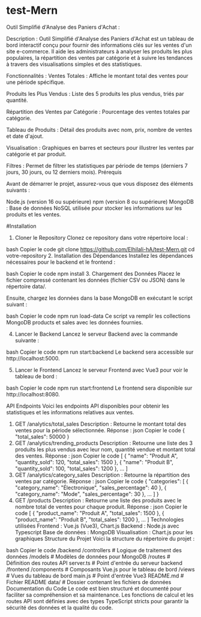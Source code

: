 # test-Mern

Outil Simplifié d'Analyse des Paniers d'Achat :

Description :
Outil Simplifié d'Analyse des Paniers d'Achat est un tableau de bord interactif conçu pour fournir des informations clés sur les ventes d'un site e-commerce. Il aide les administrateurs à analyser les produits les plus populaires, la répartition des ventes par catégorie et à suivre les tendances à travers des visualisations simples et des statistiques.

Fonctionnalités :
Ventes Totales : Affiche le montant total des ventes pour une période spécifique.

Produits les Plus Vendus : Liste des 5 produits les plus vendus, triés par quantité.

Répartition des Ventes par Catégorie : Pourcentage des ventes totales par catégorie.

Tableau de Produits : Détail des produits avec nom, prix, nombre de ventes et date d'ajout.

Visualisation : Graphiques en barres et secteurs pour illustrer les ventes par catégorie et par produit.

Filtres : Permet de filtrer les statistiques par période de temps (derniers 7 jours, 30 jours, ou 12 derniers mois).
Prérequis


Avant de démarrer le projet, assurez-vous que vous disposez des éléments suivants :

Node.js (version 16 ou supérieure)
npm (version 8 ou supérieure)
MongoDB : Base de données NoSQL utilisée pour stocker les informations sur les produits et les ventes.


#Installation
1. Cloner le Repository
Clonez ce repository dans votre répertoire local :

bash
Copier le code git clone https://github.com/Elhilali-hA/test-Mern.git
cd votre-repository
2. Installation des Dépendances
Installez les dépendances nécessaires pour le backend et le frontend :

bash
Copier le code
npm install
3. Chargement des Données
Placez le fichier compressé contenant les données (fichier CSV ou JSON) dans le répertoire data/.

Ensuite, chargez les données dans la base MongoDB en exécutant le script suivant :

bash
Copier le code
npm run load-data
Ce script va remplir les collections MongoDB products et sales avec les données fournies.

4. Lancer le Backend
Lancez le serveur Backend avec la commande suivante :

bash
Copier le code
npm run start:backend
Le backend sera accessible sur http://localhost:5000.

5. Lancer le Frontend
Lancez le serveur Frontend avec Vue3 pour voir le tableau de bord :

bash
Copier le code
npm run start:frontend
Le frontend sera disponible sur http://localhost:8080.

API Endpoints
Voici les endpoints API disponibles pour obtenir les statistiques et les informations relatives aux ventes.

1. GET /analytics/total_sales
Description : Retourne le montant total des ventes pour la période sélectionnée.
Réponse :
json
Copier le code
{
  "total_sales": 50000
}
2. GET /analytics/trending_products
Description : Retourne une liste des 3 produits les plus vendus avec leur nom, quantité vendue et montant total des ventes.
Réponse :
json
Copier le code
[
  {
    "name": "Produit A",
    "quantity_sold": 120,
    "total_sales": 1500
  },
  {
    "name": "Produit B",
    "quantity_sold": 100,
    "total_sales": 1200
  },
  ...
]
3. GET /analytics/category_sales
Description : Retourne la répartition des ventes par catégorie.
Réponse :
json
Copier le code
{
  "categories": [
    {
      "category_name": "Électronique",
      "sales_percentage": 40
    },
    {
      "category_name": "Mode",
      "sales_percentage": 30
    },
    ...
  ]
}
4. GET /products
Description : Retourne une liste des produits avec le nombre total de ventes pour chaque produit.
Réponse :
json
Copier le code
[
  {
    "product_name": "Produit A",
    "total_sales": 1500
  },
  {
    "product_name": "Produit B",
    "total_sales": 1200
  },
  ...
]
Technologies utilisées
Frontend : Vue.js (Vue3), Chart.js
Backend : Node.js avec Typescript
Base de données : MongoDB
Visualisation : Chart.js pour les graphiques
Structure du Projet
Voici la structure du répertoire du projet :

bash
Copier le code
/backend
  /controllers        # Logique de traitement des données
  /models             # Modèles de données pour MongoDB
  /routes             # Définition des routes API
  server.ts           # Point d'entrée du serveur backend
/frontend
  /components         # Composants Vue.js pour le tableau de bord
  /views              # Vues du tableau de bord
  main.js             # Point d'entrée Vue3
README.md            # Fichier README
data/                 # Dossier contenant les fichiers de données
Documentation du Code
Le code est bien structuré et documenté pour faciliter sa compréhension et sa maintenance. Les fonctions de calcul et les routes API sont définies avec des types TypeScript stricts pour garantir la sécurité des données et la qualité du code.

